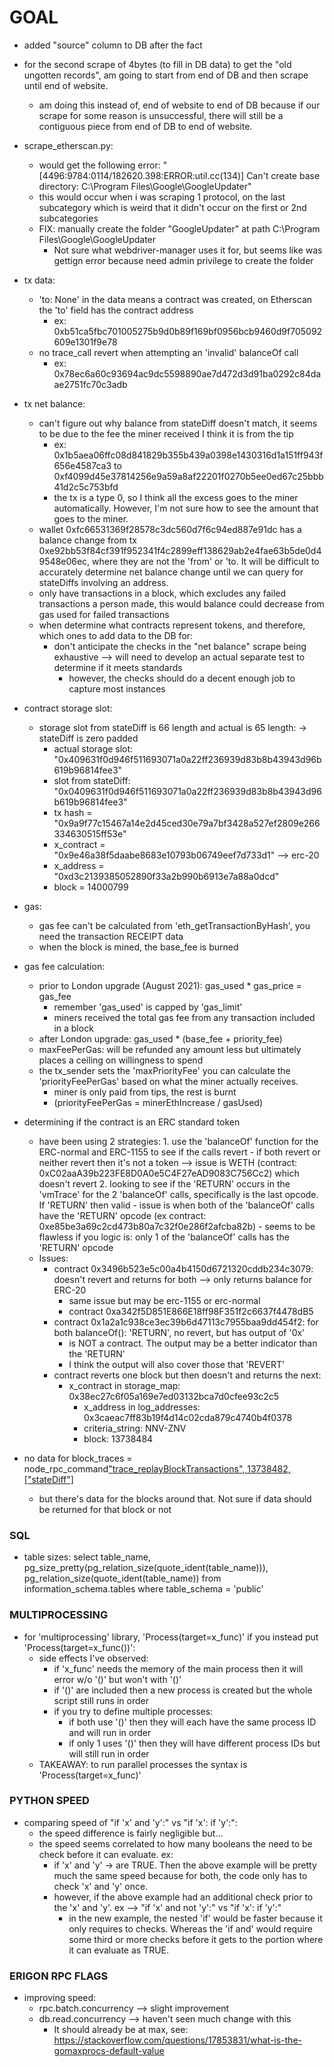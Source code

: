 # GOAL

- added "source" column to DB after the fact
- for the second scrape of 4bytes (to fill in DB data) to get the "old ungotten records", am going to start from end of DB and then scrape until end of website.
  - am doing this instead of, end of website to end of DB because if our scrape for some reason is unsuccessful, there will still be a contiguous piece from end of DB to end of website.
- scrape_etherscan.py:
  - would get the following error: "[4496:9784:0114/182620.398:ERROR:util.cc(134)] Can't create base directory: C:\Program Files\Google\GoogleUpdater"
  - this would occur when i was scraping 1 protocol, on the last subcategory which is weird that it didn't occur on the first or 2nd subcategories
  - FIX: manually create the folder "GoogleUpdater" at path C:\Program Files\Google\GoogleUpdater
    - Not sure what webdriver-manager uses it for, but seems like was gettign error because need admin privilege to create the folder

- tx data:
  - 'to: None' in the data means a contract was created, on Etherscan the 'to' field has the contract address
    - ex: 0xb51ca5fbc701005275b9d0b89f169bf0956bcb9460d9f705092609e1301f9e78
  - no trace_call revert when attempting an 'invalid' balanceOf call
    - ex: 0x78ec6a60c93694ac9dc5598890ae7d472d3d91ba0292c84daae2751fc70c3adb
- tx net balance:
  - can't figure out why balance from stateDiff doesn't match, it seems to be due to the fee the miner received I think it is from the tip
    - ex: 0x1b5aea06ffc08d841829b355b439a0398e1430316d1a151ff943f656e4587ca3 to 0xf4099d45e37814256e9a59a8af22201f0270b5ee0ed67c25bbb41d2c5c753bfd
    - the tx is a type 0, so I think all the excess goes to the miner automatically. However, I'm not sure how to see the amount that goes to the miner.
  - wallet 0xfc66531369f28578c3dc560d7f6c94ed887e91dc has a balance change from tx 0xe92bb53f84cf391f952341f4c2899eff138629ab2e4fae63b5de0d49548e06ec, where they are not the 'from' or 'to. It will be difficult to accurately determine net balance change until we can query for stateDiffs involving an address.
  - only have transactions in a block, which excludes any failed transactions a person made, this would balance could decrease from gas used for failed transactions
  - when determine what contracts represent tokens, and therefore, which ones to add data to the DB for:
    - don't anticipate the checks in the "net balance" scrape being exhaustive --> will need to develop an actual separate test to determine if it meets standards
      - however, the checks should do a decent enough job to capture most instances

- contract storage slot:
  - storage slot from stateDiff is 66 length and actual is 65 length: -> stateDiff is zero padded
    - actual storage slot: "0x409631f0d946f511693071a0a22ff236939d83b8b43943d96b619b96814fee3"
    - slot from stateDiff: "0x0409631f0d946f511693071a0a22ff236939d83b8b43943d96b619b96814fee3"
    - tx hash = "0x9a9f77c15467a14e2d45ced30e79a7bf3428a527ef2809e266334630515ff53e"
    - x_contract = "0x9e46a38f5daabe8683e10793b06749eef7d733d1" --> erc-20
    - x_address = "0xd3c2139385052890f33a2b990b6913e7a88a0dcd"
    - block = 14000799

- gas:
  - gas fee can't be calculated from 'eth_getTransactionByHash', you need the transaction RECEIPT data
  - when the block is mined, the base_fee is burned

- gas fee calculation:
  - prior to London upgrade (August 2021): gas_used * gas_price = gas_fee
    - remember 'gas_used' is capped by 'gas_limit'
    - miners received the total gas fee from any transaction included in a block
  - after London upgrade: gas_used * (base_fee + priority_fee)
  - maxFeePerGas: will be refunded any amount less but ultimately places a ceiling on willingness to spend
  - the tx_sender sets the 'maxPriorityFee' you can calculate the 'priorityFeePerGas' based on what the miner actually receives.
    - miner is only paid from tips, the rest is burnt
    - (priorityFeePerGas = minerEthIncrease / gasUsed)
- determining if the contract is an ERC standard token
  - have been using 2 strategies:
        1. use the 'balanceOf' function for the ERC-normal and ERC-1155 to see if the calls revert
            - if both revert or neither revert then it's not a token --> issue is WETH (contract: 0xC02aaA39b223FE8D0A0e5C4F27eAD9083C756Cc2) which doesn't revert
        2. looking to see if the 'RETURN' occurs in the 'vmTrace' for the 2 'balanceOf' calls, specifically is the last opcode. If 'RETURN' then valid
            - issue is when both of the 'balanceOf' calls have the 'RETURN' opcode (ex contract: 0xe85be3a69c2cd473b80a7c32f0e286f2afcba82b)
                - seems to be flawless if you logic is: only 1 of the 'balanceOf' calls has the 'RETURN' opcode
  - Issues:
    - contract 0x3496b523e5c00a4b4150d6721320cddb234c3079: doesn't revert and returns for both --> only returns balance for ERC-20
      - same issue but may be erc-1155 or erc-normal
      - contract 0xa342f5D851E866E18ff98F351f2c6637f4478dB5
    - contract 0x1a2a1c938ce3ec39b6d47113c7955baa9dd454f2: for both balanceOf(): 'RETURN', no revert, but has output of '0x'
      - is NOT a contract. The output may be a better indicator than  the 'RETURN'
      - I think the output will also cover those that 'REVERT'
    - contract reverts one block but then doesn't and returns the next:
      - x_contract in storage_map: 0x38ec27c6f05a169e7ed03132bca7d0cfee93c2c5
        - x_address in log_addresses: 0x3caeac7ff83b19f4d14c02cda879c4740b4f0378
        - criteria_string: NNV-ZNV
        - block: 13738484
- no data for block_traces = node_rpc_command["trace_replayBlockTransactions", 13738482, ["stateDiff"]]("result")
  - but there's data for the blocks around that. Not sure if data should be returned for that block or not

### SQL

- table sizes:
    select
    table_name,
    pg_size_pretty(pg_relation_size(quote_ident(table_name))),
    pg_relation_size(quote_ident(table_name))
    from information_schema.tables
    where table_schema = 'public'

### MULTIPROCESSING

- for 'multiprocessing' library, 'Process(target=x_func)' if you instead put 'Process(target=x_func())':
  - side effects I've observed:
    - if 'x_func' needs the memory of the main process then it will error w/o '()' but won't with '()'
    - if '()' are included then a new process is created but the whole script still runs in order
    - if you try to define multiple processes:
      - if both use '()' then they will each have the same process ID and will run in order
      - if only 1 uses '()' then they will have different process IDs but will still run in order
  - TAKEAWAY: to run parallel processes the syntax is 'Process(target=x_func)'

### PYTHON SPEED

- comparing speed of "if 'x' and 'y':" vs "if 'x': if 'y':":
  - the speed difference is fairly negligible but...
  - the speed seems correlated to how many booleans the need to be check before it can evaluate. ex:
    - if 'x' and 'y' -> are TRUE. Then the above example will be pretty much the same speed because for both, the code only has to check 'x' and 'y' once.
    - however, if the above example had an additional check prior to the 'x' and 'y'. ex --> "if 'x' and not 'y':" vs "if 'x': if 'y':"
      - in the new example, the nested 'if' would be faster because it only requires to checks. Whereas the 'if and' would require some third or more checks before it gets to the portion where it can evaluate as TRUE.

### ERIGON RPC FLAGS

- improving speed:
  - rpc.batch.concurrency --> slight improvement
  - db.read.concurrency --> haven't seen much change with this
    - It should already be at max, see: <https://stackoverflow.com/questions/17853831/what-is-the-gomaxprocs-default-value>
